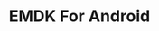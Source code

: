 ---
title: EMDK For Android
layout: list-mx.html
menu:
  - title: About
    url: /stagenow/2-2/about
  - title: Getting Started 
    url: /stagenow/2-2/gettingstarted
  - title: Profiles
    url: /stagenow/2-2/stagingprofiles
  - title: Profile Wizards
    url: /stagenow/2-2/ProfileWizards
    items: 
      - title: Configure a Device
        url: /stagenow/2-2/Profiles/configdevice
      - title: Connect Network
        url: /stagenow/2-2/Profiles/ConnectNetwork
      - title: Enroll in an MDM
        url: /stagenow/2-2/Profiles/enrollmdm
      - title: Manage Applications
        url: /stagenow/2-2/Profiles/manageapps
      - title: Manage Device Security
        url: /stagenow/2-2/Profiles/managesecurity
      - title: Perform OS Update
        url: /stagenow/2-2/Profiles/osupdate
      - title: Wipe a Device
        url: /stagenow/2-2/Profiles/wipedevice
      - title: Xpert Mode
        url: /stagenow/2-2/Profiles/xpertmode
  - title: Settings
    url: /stagenow/2-2/settingconfig
  - title: Setting Types
    url: /stagenow/2-2/CSPreference
    items: 
      - title: Access
        url: /stagenow/2-2/csp/access
      - title: Analytics
        url: /stagenow/2-2/csp/analyticsmgr
      - title: App
        url: /stagenow/2-2/csp/app
      - title: Audio
        url: /stagenow/2-2/csp/audio
      - title: Batch
        url: /stagenow/2-2/csp/batch
      - title: Battery
        url: /stagenow/2-2/csp/battery
      - title: Browser
        url: /stagenow/2-2/csp/browser
      - title: Camera
        url: /stagenow/2-2/csp/camera
      - title: Cellular
        url: /stagenow/2-2/csp/cellular
      - title: Cert
        url: /stagenow/2-2/csp/cert
      - title: Clock
        url: /stagenow/2-2/csp/clock
      - title: Component
        url: /stagenow/2-2/csp/component
      - title: Condition
        url: /stagenow/2-2/csp/condition
      - title: Dev Admin
        url: /stagenow/2-2/csp/devadmin
      - title: DHCP
        url: /stagenow/2-2/csp/dhcp
      - title: Display
        url: /stagenow/2-2/csp/display
      - title: Encrypt
        url: /stagenow/2-2/csp/encrypt
      - title: File
        url: /stagenow/2-2/csp/file
      - title: Gprs
        url: /stagenow/2-2/csp/gprs
      - title: Intent
        url: /stagenow/2-2/csp/intent
      - title: KeyMap
        url: /stagenow/2-2/csp/keymap
      - title: License
        url: /stagenow/2-2/csp/license
      - title: Network.WLAN.Android
        url: /stagenow/2-2/csp/networkwlanandroid
      - title: Network.WLAN.Android.FusionOptions
        url: /stagenow/2-2/csp/networkwlanandroidfusion
      - title: Network.WWAN.GPRS
        url: /stagenow/2-2/csp/networkwwangprs
      - title: Persistence
        url: /stagenow/2-2/csp/persistence
      - title: Power Key
        url: /stagenow/2-2/csp/powerkey
      - title: Power
        url: /stagenow/2-2/csp/power
      - title: ScanMode
        url: /stagenow/2-2/csp/scanmode
      - title: Sd Card
        url: /stagenow/2-2/csp/sdcard
      - title: Settings
        url: /stagenow/2-2/csp/settingsmgr
      - title: Status
        url: /stagenow/2-2/csp/status
      - title: Threat
        url: /stagenow/2-2/csp/threat
      - title: Touch
        url: /stagenow/2-2/csp/touch
      - title: UI
        url: /stagenow/2-2/csp/ui
      - title: USB
        url: /stagenow/2-2/csp/usb
      - title: Wi-Fi
        url: /stagenow/2-2/csp/wifi
      - title: Wireless
        url: /stagenow/2-2/csp/wireless
      - title: XML
        url: /stagenow/2-2/csp/xml
  - title: Device Staging
    url: /stagenow/2-2/stageclient
---